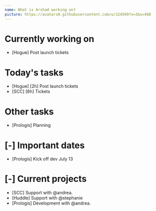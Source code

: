 ```yaml
---
name: What is Arshad working on?
picture: https://avatars0.githubusercontent.com/u/124599?v=3&s=460
---
```


# Currently working on

* [Hogue] Post launch tickets

# Today's tasks

* [Hogue] [2h] Post launch tickets
* [SCC] [6h] Tickets

# Other tasks

* [Prologis] Planning 

# [-] Important dates

* [Prologis] Kick off dev July 13

# [-] Current projects

* [SCC] Support with @andrea.
* [Huddle] Support with @stephanie
* [Prologis] Development with @andrea.
